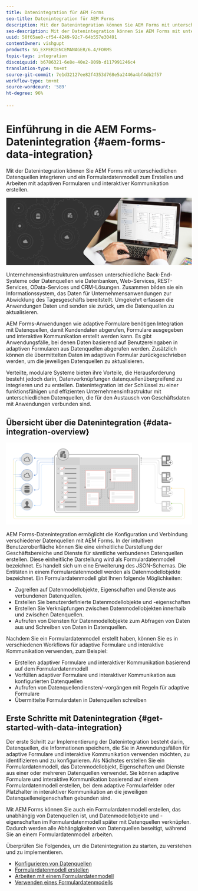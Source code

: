 ```yaml
---
title: Datenintegration für AEM Forms
seo-title: Datenintegration für AEM Forms
description: Mit der Datenintegration können Sie AEM Forms mit unterschiedlichen Datenquellen integrieren und ein Formulardatenmodell zum Erstellen und Arbeiten mit adaptiven Formularen und interaktiver Kommunikation erstellen.
seo-description: Mit der Datenintegration können Sie AEM Forms mit unterschiedlichen Datenquellen integrieren und ein Formulardatenmodell zum Erstellen und Arbeiten mit adaptiven Formularen und interaktiver Kommunikation erstellen.
uuid: 58f65ae0-cf54-4249-92c7-64b557e30491
contentOwner: vishgupt
products: SG_EXPERIENCEMANAGER/6.4/FORMS
topic-tags: integration
discoiquuid: b6786321-6e8e-40e2-809b-d117991246c4
translation-type: tm+mt
source-git-commit: 7e1d32127ee82f4353d768e5a2446a4bf4db2f57
workflow-type: tm+mt
source-wordcount: '589'
ht-degree: 96%

---
```



# Einführung in die AEM Forms-Datenintegration {#aem-forms-data-integration}

Mit der Datenintegration können Sie AEM Forms mit unterschiedlichen Datenquellen integrieren und ein Formulardatenmodell zum Erstellen und Arbeiten mit adaptiven Formularen und interaktiver Kommunikation erstellen.

![](do-not-localize/data-integeration.png)

Unternehmensinfrastrukturen umfassen unterschiedliche Back-End-Systeme oder Datenquellen wie Datenbanken, Web-Services, REST-Services, OData-Services und CRM-Lösungen. Zusammen bilden sie ein Informationssystem, das Daten für Unternehmensanwendungen zur Abwicklung des Tagesgeschäfts bereitstellt. Umgekehrt erfassen die Anwendungen Daten und senden sie zurück, um die Datenquellen zu aktualisieren.

AEM Forms-Anwendungen wie adaptive Formulare benötigen Integration mit Datenquellen, damit Kundendaten abgerufen, Formulare ausgegeben und interaktive Kommunikation erstellt werden kann. Es gibt Anwendungsfälle, bei denen Daten basierend auf Benutzereingaben in adaptiven Formularen aus Datenquellen abgerufen werden. Zusätzlich können die übermittelten Daten im adaptiven Formular zurückgeschrieben werden, um die jeweiligen Datenquellen zu aktualisieren.

Verteilte, modulare Systeme bieten ihre Vorteile, die Herausforderung besteht jedoch darin, Datenverknüpfungen datenquellenübergreifend zu integrieren und zu erstellen. Datenintegration ist der Schlüssel zu einer funktionsfähigen und effizienten Unternehmensinfrastruktur mit unterschiedlichen Datenquellen, die für den Austausch von Geschäftsdaten mit Anwendungen verbunden sind.

## Übersicht über die Datenintegration {#data-integration-overview}

![aem-forms-data-integer](assets/aem-forms-data-integeration.png)

AEM Forms-Datenintegration ermöglicht die Konfiguration und Verbindung verschiedener Datenquellen mit AEM Forms. In der intuitiven Benutzeroberfläche können Sie eine einheitliche Darstellung der Geschäftsbereiche und Dienste für sämtliche verbundenen Datenquellen erstellen. Diese einheitliche Darstellung wird als Formulardatenmodell bezeichnet. Es handelt sich um eine Erweiterung des JSON-Schemas. Die Entitäten in einem Formulardatenmodell werden als Datenmodellobjekte bezeichnet. Ein Formulardatenmodell gibt Ihnen folgende Möglichkeiten:

* Zugreifen auf Datenmodellobjekte, Eigenschaften und Dienste aus verbundenen Datenquellen.
* Erstellen Sie benutzerdefinierte Datenmodellobjekte und -eigenschaften
* Erstellen Sie Verknüpfungen zwischen Datenmodellobjekten innerhalb und zwischen Datenquellen.
* Aufrufen von Diensten für Datenmodellobjekte zum Abfragen von Daten aus und Schreiben von Daten in Datenquellen.

Nachdem Sie ein Formulardatenmodell erstellt haben, können Sie es in verschiedenen Workflows für adaptive Formulare und interaktive Kommunikation verwenden, zum Beispiel:

* Erstellen adaptiver Formulare und interaktiver Kommunikation basierend auf dem Formulardatenmodell
* Vorfüllen adaptiver Formulare und interaktiver Kommunikation aus konfigurierten Datenquellen
* Aufrufen von Datenquellendiensten/-vorgängen mit Regeln für adaptive Formulare
* Übermittelte Formulardaten in Datenquellen schreiben

## Erste Schritte mit Datenintegration  {#get-started-with-data-integration}

Der erste Schritt zur Implementierung der Datenintegration besteht darin, Datenquellen, die Informationen speichern, die Sie in Anwendungsfällen für adaptive Formulare und interaktive Kommunikation verwenden möchten, zu identifizieren und zu konfigurieren. Als Nächstes erstellen Sie ein Formulardatenmodell, das Datenmodellobjekt, Eigenschaften und Dienste aus einer oder mehreren Datenquellen verwendet. Sie können adaptive Formulare und interaktive Kommunikation basierend auf einem Formulardatenmodell erstellen, bei dem adaptive Formularfelder oder Platzhalter in interaktiver Kommunikation an die jeweiligen Datenquelleneigenschaften gebunden sind.

Mit AEM Forms können Sie auch ein Formulardatenmodell erstellen, das unabhängig von Datenquellen ist, und Datenmodellobjekte und -eigenschaften im Formulardatenmodell später mit Datenquellen verknüpfen. Dadurch werden alle Abhängigkeiten von Datenquellen beseitigt, während Sie an einem Formulardatenmodell arbeiten.

Überprüfen Sie Folgendes, um die Datenintegration zu starten, zu verstehen und zu implementieren.

* [Konfigurieren von Datenquellen](/help/forms/using/configure-data-sources.md)
* [Formulardatenmodell erstellen](/help/forms/using/create-form-data-models.md)
* [Arbeiten mit einem Formulardatenmodell](/help/forms/using/work-with-form-data-model.md)
* [Verwenden eines Formulardatenmodells](/help/forms/using/using-form-data-model.md)

